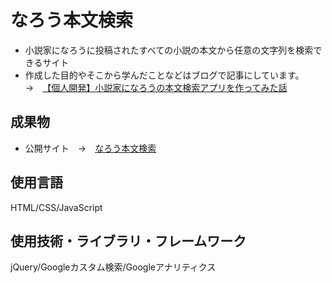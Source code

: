 # なろう本文検索
- 小説家になろうに投稿されたすべての小説の本文から任意の文字列を検索できるサイト
- 作成した目的やそこから学んだことなどはブログで記事にしています。&emsp;→&emsp;[【個人開発】小説家になろうの本文検索アプリを作ってみた話](https://blog.ykllog.com/archives/829)

## 成果物
- 公開サイト&emsp;→&emsp;[なろう本文検索](https://narou.ykllog.com)

## 使用言語
HTML/CSS/JavaScript

## 使用技術・ライブラリ・フレームワーク
jQuery/Googleカスタム検索/Googleアナリティクス

